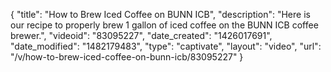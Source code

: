 {
    "title": "How to Brew Iced Coffee on BUNN ICB",
    "description": "Here is our recipe to properly brew 1 gallon of iced coffee on the BUNN ICB coffee brewer.",
    "videoid": "83095227",
    "date_created": "1426017691",
    "date_modified": "1482179483",
    "type": "captivate",
    "layout": "video",
    "url": "\/v\/how-to-brew-iced-coffee-on-bunn-icb\/83095227"
}